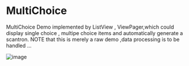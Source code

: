 # MultiChoice
MultiChoice Demo implemented by ListView , ViewPager,which could display single choice , multipe choice items 
and automatically generate a scantron. 
NOTE that this is merely a raw demo ,data processing is to be handled ...

![image](https://github.com/wildcreek/MultiChoice/blob/master/demo.gif )   
